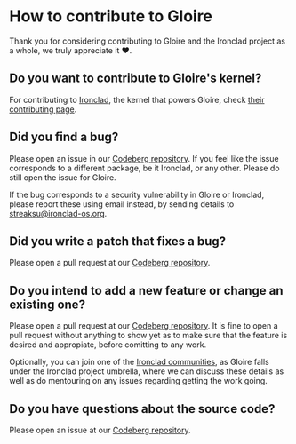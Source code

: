 # How to contribute to Gloire

Thank you for considering contributing to Gloire and the Ironclad project as
a whole, we truly appreciate it ❤️.

## Do you want to contribute to Gloire's kernel?

For contributing to [Ironclad](https://ironclad-os.org), the kernel that powers
Gloire, check [their contributing page](https://ironclad-os.org/contributing.html).

## Did you find a bug?

Please open an issue in our [Codeberg repository](https://codeberg.org/Ironclad/Gloire).
If you feel like the issue corresponds to a different package, be it Ironclad,
or any other. Please do still open the issue for Gloire.

If the bug corresponds to a security vulnerability in Gloire or Ironclad,
please report these using email instead, by sending details to
streaksu@ironclad-os.org.

## Did you write a patch that fixes a bug?

Please open a pull request at our [Codeberg repository](https://codeberg.org/Ironclad/Gloire).

## Do you intend to add a new feature or change an existing one?

Please open a pull request at our [Codeberg repository](https://codeberg.org/Ironclad/Gloire).
It is fine to open a pull request without anything to show yet as to make sure
that the feature is desired and appropiate, before comitting to any work.

Optionally, you can join one of the
[Ironclad communities](https://ironclad-os.org/community.html),
as Gloire falls under the Ironclad project umbrella, where we can discuss these
details as well as do mentouring on any issues regarding getting the work going.

## Do you have questions about the source code?

Please open an issue at our [Codeberg repository](https://codeberg.org/Ironclad/Gloire).
